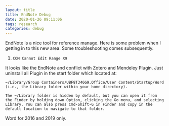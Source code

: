 ```yaml
---
layout: title
title: EndNote Debug
date: 2020-01-26 09:11:06
tags: research  
categories: debug
---
```


EndNote is a nice tool for reference manage. Here is some problem when I getting in to this new area. Some troubleshooting comes subsequently. 

1. `COM Cannot Edit Range X9`

It looks like the EndNote and conflict with Zotero and Mendeley Plugin. Just uninstall all Plugin in the start folder which located at: 

```
~/Library/Group Containers/UBF8T346G9.Office/User Content/Startup/Word (i.e., the Library folder within your home directory). 

The ~/Library folder is hidden by default, but you can open it from the Finder by holding down Option, clicking the Go menu, and selecting Library. You can also press Cmd-Shift-G in Finder and copy in the default location to navigate to that folder.

```
Word for 2016 and 2019 only.
